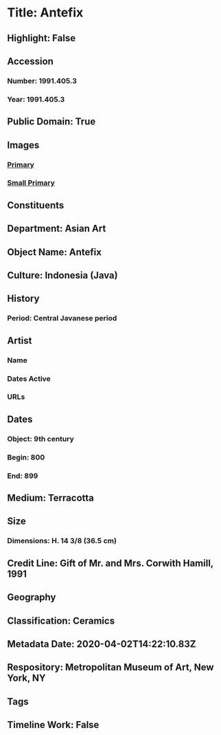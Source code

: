 # Title: Antefix
## Highlight: False
## Accession
### Number: 1991.405.3
### Year: 1991.405.3
## Public Domain: True
## Images
### [Primary](https://images.metmuseum.org/CRDImages/as/original/1991_405_3.JPG)
### [Small Primary](https://images.metmuseum.org/CRDImages/as/web-large/1991_405_3.JPG)
## Constituents
## Department: Asian Art
## Object Name: Antefix
## Culture: Indonesia (Java)
## History
### Period: Central Javanese period
## Artist
### Name
### Dates Active
### URLs
## Dates
### Object: 9th century
### Begin: 800
### End: 899
## Medium: Terracotta
## Size
### Dimensions: H. 14 3/8 (36.5 cm)
## Credit Line: Gift of Mr. and Mrs. Corwith Hamill, 1991
## Geography
## Classification: Ceramics
## Metadata Date: 2020-04-02T14:22:10.83Z
## Respository: Metropolitan Museum of Art, New York, NY
## Tags
## Timeline Work: False
